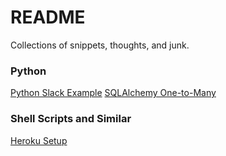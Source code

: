 # README

Collections of snippets, thoughts, and junk. 
### Python

[Python Slack Example](Python/slack-api.md)
[SQLAlchemy One-to-Many](Python/sqlalchemy-one-to-many.md)

### Shell Scripts and Similar

[Heroku Setup](Shell/heroku.md)